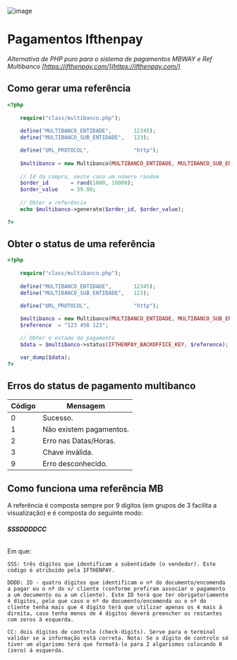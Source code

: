 ![image](https://uicdn.toast.com/toastui/img/tui-editor-bi.png)

# Pagamentos Ifthenpay
*Alternativa de PHP puro para o sistema de pagamentos MBWAY e Ref Multibanco [https://ifthenpay.com/](https://ifthenpay.com/)*

## Como gerar uma referência

```php
<?php
    
    require("class/multibanco.php");
    
    define("MULTIBANCO_ENTIDADE",       12345);
    define("MULTIBANCO_SUB_ENTIDADE",   123);

    define("URL_PROTOCOL",              "http");
    
    $multibanco = new Multibanco(MULTIBANCO_ENTIDADE, MULTIBANCO_SUB_ENTIDADE, URL_PROTOCOL);
    
    // Id da compra, neste caso um número random
    $order_id       = rand(1000, 10000);
    $order_value    = 39.99; 
    
    // Obter a referência
    echo $multibanco->generate($order_id, $order_value);

?>
```

## Obter o status de uma referência

```php
<?php
    
    require("class/multibanco.php");
    
    define("MULTIBANCO_ENTIDADE",       12345);
    define("MULTIBANCO_SUB_ENTIDADE",   123);

    define("URL_PROTOCOL",              "http");
    
    $multibanco = new Multibanco(MULTIBANCO_ENTIDADE, MULTIBANCO_SUB_ENTIDADE, URL_PROTOCOL);
    $reference  = "123 456 123";

    // Obter o estado do pagamento
    $data = $multibanco->status(IFTHENPAY_BACKOFFICE_KEY, $reference);

    var_dump($data);
?>
```

## Erros do status de pagamento multibanco

| Código | Mensagem |
| --- | --- |
| 0 | Sucesso.|
| 1 | Não existem pagamentos.|
| 2 | Erro nas Datas/Horas.|
| 3 | Chave inválida.|
| 9 | Erro desconhecido.|

## Como funciona uma referência MB 
A referência é composta sempre por 9 dígitos (em grupos de 3 facilita a visualização) e é composta do seguinte modo:

###### ***SSSDDDDCC***

Em que:

```
SSS: três dígitos que identificam a subentidade (o vendedor). Este código é atribuído pela IFTHENPAY.
```

```
DDDD: ID - quatro dígitos que identificam o nº do documento/encomenda a pagar ou o nº do v/ cliente (conforme prefiram associar o pagamento a um documento ou a um cliente). Este ID terá que ter obrigatoriamente 4 dígitos, pelo que caso o nº do documento/encomenda ou o nº do cliente tenha mais que 4 dígito terá que utilizar apenas os 4 mais à direita, caso tenha menos de 4 dígitos deverá preencher os restantes com zeros à esquerda.
```


```
CC: dois dígitos de controlo (check-digits). Serve para o terminal validar se a informação está correta. Nota: Se o dígito de controlo só tiver um algarismo terá que formatá-lo para 2 algarismos colocando 0 (zero) á esquerda.
```
